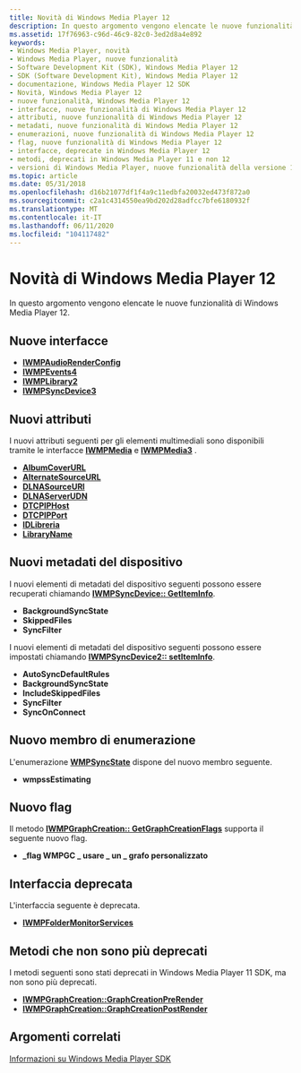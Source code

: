 ```yaml
---
title: Novità di Windows Media Player 12
description: In questo argomento vengono elencate le nuove funzionalità di Windows Media Player 12.
ms.assetid: 17f76963-c96d-46c9-82c0-3ed2d8a4e892
keywords:
- Windows Media Player, novità
- Windows Media Player, nuove funzionalità
- Software Development Kit (SDK), Windows Media Player 12
- SDK (Software Development Kit), Windows Media Player 12
- documentazione, Windows Media Player 12 SDK
- Novità, Windows Media Player 12
- nuove funzionalità, Windows Media Player 12
- interfacce, nuove funzionalità di Windows Media Player 12
- attributi, nuove funzionalità di Windows Media Player 12
- metadati, nuove funzionalità di Windows Media Player 12
- enumerazioni, nuove funzionalità di Windows Media Player 12
- flag, nuove funzionalità di Windows Media Player 12
- interfacce, deprecate in Windows Media Player 12
- metodi, deprecati in Windows Media Player 11 e non 12
- versioni di Windows Media Player, nuove funzionalità della versione 12
ms.topic: article
ms.date: 05/31/2018
ms.openlocfilehash: d16b21077df1f4a9c11edbfa20032ed473f872a0
ms.sourcegitcommit: c2a1c4314550ea9bd202d28adfcc7bfe6180932f
ms.translationtype: MT
ms.contentlocale: it-IT
ms.lasthandoff: 06/11/2020
ms.locfileid: "104117482"
---
```

# <a name="whats-new-in-windows-media-player-12"></a>Novità di Windows Media Player 12

In questo argomento vengono elencate le nuove funzionalità di Windows Media Player 12.

## <a name="new-interfaces"></a>Nuove interfacce

-   [**IWMPAudioRenderConfig**](/previous-versions/windows/desktop/api/wmprealestate/nn-wmprealestate-iwmpaudiorenderconfig)
-   [**IWMPEvents4**](/previous-versions/windows/desktop/api/wmp/nn-wmp-iwmpevents4)
-   [**IWMPLibrary2**](/previous-versions/windows/desktop/api/wmp/nn-wmp-iwmplibrary2)
-   [**IWMPSyncDevice3**](/previous-versions/windows/desktop/api/wmp/nn-wmp-iwmpsyncdevice3)

## <a name="new-attributes"></a>Nuovi attributi

I nuovi attributi seguenti per gli elementi multimediali sono disponibili tramite le interfacce [**IWMPMedia**](/previous-versions/windows/desktop/api/wmp/nn-wmp-iwmpmedia) e [**IWMPMedia3**](/previous-versions/windows/desktop/api/wmp/nn-wmp-iwmpmedia3) .

-   [**AlbumCoverURL**](wm-albumcoverurl-attribute.md)
-   [**AlternateSourceURL**](alternatesourceurl-attribute.md)
-   [**DLNASourceURI**](dlnasourceuri-attribute.md)
-   [**DLNAServerUDN**](dlnaserverudn-attribute.md)
-   [**DTCPIPHost**](dtcpiphost-attribute.md)
-   [**DTCPIPPort**](dtcpipport-attribute.md)
-   [**IDLibreria**](libraryid-attribute.md)
-   [**LibraryName**](libraryname-attribute.md)

## <a name="new-device-metadata"></a>Nuovi metadati del dispositivo

I nuovi elementi di metadati del dispositivo seguenti possono essere recuperati chiamando [**IWMPSyncDevice:: GetItemInfo**](/previous-versions/windows/desktop/api/wmp/nf-wmp-iwmpsyncdevice-getiteminfo).

-   **BackgroundSyncState**
-   **SkippedFiles**
-   **SyncFilter**

I nuovi elementi di metadati del dispositivo seguenti possono essere impostati chiamando [**IWMPSyncDevice2:: setItemInfo**](/previous-versions/windows/desktop/api/wmp/nf-wmp-iwmpsyncdevice2-setiteminfo).

-   **AutoSyncDefaultRules**
-   **BackgroundSyncState**
-   **IncludeSkippedFiles**
-   **SyncFilter**
-   **SyncOnConnect**

## <a name="new-enumeration-member"></a>Nuovo membro di enumerazione

L'enumerazione [**WMPSyncState**](/previous-versions/windows/desktop/api/wmp/ne-wmp-wmpsyncstate) dispone del nuovo membro seguente.

-   **wmpssEstimating**

## <a name="new-flag"></a>Nuovo flag

Il metodo [**IWMPGraphCreation:: GetGraphCreationFlags**](/previous-versions/windows/desktop/api/wmpservices/nf-wmpservices-iwmpgraphcreation-getgraphcreationflags) supporta il seguente nuovo flag.

-   **\_flag WMPGC \_ usare \_ un \_ grafo personalizzato**

## <a name="deprecated-interface"></a>Interfaccia deprecata

L'interfaccia seguente è deprecata.

-   [**IWMPFolderMonitorServices**](/previous-versions/windows/desktop/api/wmp/nn-wmp-iwmpfoldermonitorservices)

## <a name="methods-that-are-no-longer-deprecated"></a>Metodi che non sono più deprecati

I metodi seguenti sono stati deprecati in Windows Media Player 11 SDK, ma non sono più deprecati.

-   [**IWMPGraphCreation::GraphCreationPreRender**](/previous-versions/windows/desktop/api/wmpservices/nf-wmpservices-iwmpgraphcreation-graphcreationprerender)
-   [**IWMPGraphCreation::GraphCreationPostRender**](/previous-versions/windows/desktop/api/wmpservices/nf-wmpservices-iwmpgraphcreation-graphcreationpostrender)

## <a name="related-topics"></a>Argomenti correlati

<dl> <dt>

[Informazioni su Windows Media Player SDK](about-the-windows-media-player-sdk.md)
</dt> </dl>

 

 




